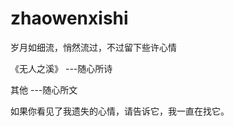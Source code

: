 # zhaowenxishi
岁月如细流，悄然流过，不过留下些许心情

《无人之溪》  ---随心所诗

 其他        ---随心所文
 
 如果你看见了我遗失的心情，请告诉它，我一直在找它。
